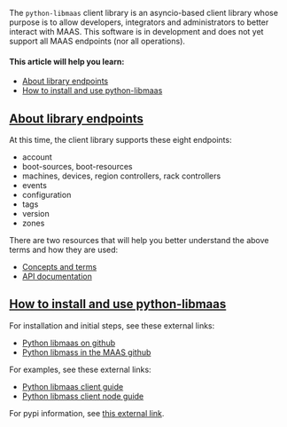 <!-- "Python API client reference" -->
The `python-libmaas` client library is an asyncio-based client library whose purpose is to allow developers, integrators and administrators to better interact with MAAS.  This software is in development and does not yet support all MAAS endpoints (nor all operations).

#### This article will help you learn:

- [About library endpoints](#heading--library-endpoints)
- [How to install and use python-libmaas](#heading--installation-and-usage-of-python-libmaas)

<a href="#heading--library-endpoints"><h2 id="heading--library-endpoints">About library endpoints</h2></a>

At this time, the client library supports these eight endpoints:

- account
- boot-sources, boot-resources
- machines, devices, region controllers, rack controllers
- events
- configuration
- tags
- version
- zones

There are two resources that will help you better understand the above terms and how they are used:

- [Concepts and terms](/t/maas-glossary/5416)
- [API documentation](https://maas.io/docs/api)

<a href="#heading--installation-and-usage-of-python-libmaas"><h2 id="heading--installation-and-usage-of-python-libmaas">How to install and use python-libmaas</h2></a>

For installation and initial steps, see these external links:

- [Python libmaas on github](https://github.com/maas/python-libmaas)
- [Python libmass in the MAAS github](http://maas.github.io/python-libmaas/index.html)

For examples, see these external links:

- [Python libmaas client guide](https://maas.github.io/python-libmaas/client/index.html)
- [Python libmass client node guide](https://maas.github.io/python-libmaas/client/nodes/index.html)

For pypi information, see [this external link](https://pypi.python.org/pypi/python-libmaas).
